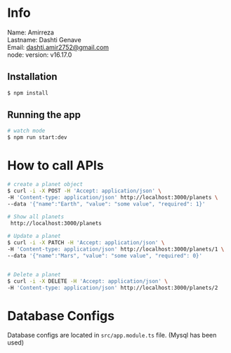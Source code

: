# Info
Name: Amirreza <br>
Lastname: Dashti Genave <br>
Email: dashti.amir2752@gmail.com <br>
node: version: v16.17.0 <br>

## Installation

```bash
$ npm install
```

## Running the app

```bash
# watch mode
$ npm run start:dev
```
# How to call APIs
```bash
# create a planet object
$ curl -i -X POST -H 'Accept: application/json' \ 
-H 'Content-type: application/json' http://localhost:3000/planets \
--data '{"name":"Earth", "value": "some value", "required": 1}'

# Show all planets
 http://localhost:3000/planets 
 
# Update a planet
$ curl -i -X PATCH -H 'Accept: application/json' \
-H 'Content-type: application/json' http://localhost:3000/planets/1 \
--data '{"name":"Mars", "value": "some value", "required": 0}' 


# Delete a planet
$ curl -i -X DELETE -H 'Accept: application/json' \
-H 'Content-type: application/json' http://localhost:3000/planets/2  
```

# Database Configs
Database configs are located in ``src/app.module.ts`` file. (Mysql has been used)

